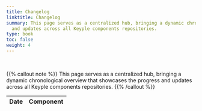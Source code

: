 ```yaml
---
title: Changelog
linktitle: Changelog
summary: This page serves as a centralized hub, bringing a dynamic chronological overview that showcases the progress 
  and updates across all Keyple components repositories.
type: book
toc: false
weight: 4
---
```


<br>


{{% callout note %}}
This page serves as a centralized hub, bringing a dynamic chronological overview that showcases the progress and updates
across all Keyple components repositories.
{{% /callout %}}

<table id="changelog-table" class="table table-striped">
   <thead>
      <tr>
         <th>Date</th>
         <th>Component</th>
      </tr>
   </thead>
   <tbody>
<!-- CHANGELOG_CONTENT -->
   </tbody>
</table>

